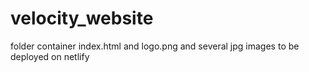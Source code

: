 # velocity_website
folder container index.html and logo.png and several jpg images to be deployed on netlify
